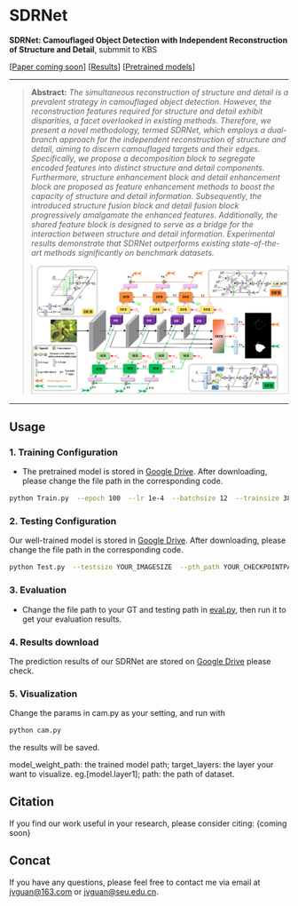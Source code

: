 # SDRNet
**SDRNet: Camouflaged Object Detection with Independent Reconstruction of Structure and Detail**, submmit to KBS

[[Paper coming soon](https)] [[Results](https://drive.google.com/drive/folders/12g212wCauNINQOwAeEchJAULT9grh-rg?usp=sharing)] 
[[Pretrained models](https://drive.google.com/drive/folders/12g212wCauNINQOwAeEchJAULT9grh-rg?usp=sharing)]

---
> **Abstract:** *The simultaneous reconstruction of structure and detail is a prevalent strategy in camouflaged object detection. However, the reconstruction features required for structure and detail exhibit disparities, a facet overlooked in existing methods. Therefore, we present a novel methodology, termed SDRNet, which employs a dual-branch approach for the independent reconstruction of structure and detail, aiming to discern camouflaged targets and their edges. Specifically, we propose a decomposition block to segregate encoded features into distinct structure and detail components. Furthermore, structure enhancement block and detail enhancement block are proposed as feature enhancement methods to boost the capacity of structure and detail information. Subsequently, the introduced structure fusion block and detail fusion block progressively amalgamate the enhanced features. Additionally, the shared feature block is designed to serve as a bridge for the interaction between structure and detail information. Experimental results demonstrate that SDRNet outperforms existing state-of-the-art methods significantly on benchmark datasets.*
>
> <p align="center">
> <img width="800" src="fr.png">
> </p>
---

## Usage

### 1. Training Configuration

- The pretrained model is stored in [Google Drive](https://drive.google.com/drive/folders/12g212wCauNINQOwAeEchJAULT9grh-rg?usp=sharing). After downloading, please change the file path in the corresponding code.
```bash
python Train.py  --epoch 100  --lr 1e-4  --batchsize 12  --trainsize 384  --train_root YOUR_TRAININGSETPATH  --val_root  YOUR_VALIDATIONSETPATH  --save_path YOUR_CHECKPOINTPATH
```

### 2. Testing Configuration

Our well-trained model is stored in [Google Drive](https://drive.google.com/drive/folders/12g212wCauNINQOwAeEchJAULT9grh-rg?usp=sharing). After downloading, please change the file path in the corresponding code.
```bash
python Test.py  --testsize YOUR_IMAGESIZE  --pth_path YOUR_CHECKPOINTPATH 
```

### 3. Evaluation

- Change the file path to your GT and testing path in [eval.py](https://github.com/whyandbecause/SDRNet/edit/main/evaltools/eval.py), then run it to get your evaluation results.

### 4. Results download

The prediction results of our SDRNet are stored on [Google Drive](https://drive.google.com/drive/folders/12g212wCauNINQOwAeEchJAULT9grh-rg?usp=sharing) please check.

### 5. Visualization
Change the params in cam.py as your setting, and run with
```bash
python cam.py  
```
the results will be saved.

model_weight_path: the trained model path;
target_layers: the layer your want to visualize. eg.[model.layer1];
path: the path of dataset.

## Citation
If you find our work useful in your research, please consider citing:
{coming soon}

## Concat
If you have any questions, please feel free to contact me via email at jvguan@163.com or jvguan@seu.edu.cn.
